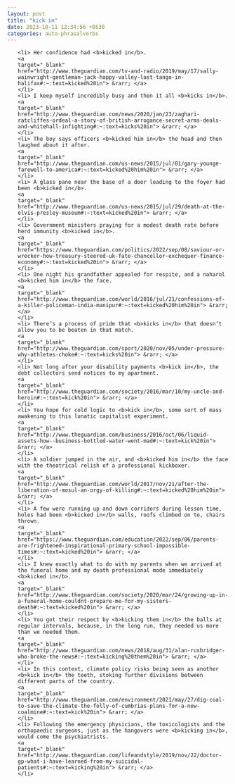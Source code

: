 ```yaml
---
layout: post
title: "kick in"
date: 2023-10-11 12:34:56 +0530
categories: auto-phrasalverbs
---
```

<ol>

    <li> Her confidence had <b>kicked in</b>.
    <a 
    target="_blank" 
    href="http://www.theguardian.com/tv-and-radio/2019/may/17/sally-wainwright-gentleman-jack-happy-valley-last-tango-in-halifax#:~:text=kicked%20in"> &rarr; </a>
    </li>
    <li> I keep myself incredibly busy and then it all <b>kicks in</b>.
    <a 
    target="_blank" 
    href="http://www.theguardian.com/news/2020/jan/23/zaghari-ratcliffes-ordeal-a-story-of-british-arrogance-secret-arms-deals-and-whitehall-infighting#:~:text=kicks%20in"> &rarr; </a>
    </li>
    <li> The boy says officers <b>kicked him in</b> the head and then laughed about it after.
    <a 
    target="_blank" 
    href="http://www.theguardian.com/us-news/2015/jul/01/gary-younge-farewell-to-america#:~:text=kicked%20him%20in"> &rarr; </a>
    </li>
    <li> A glass pane near the base of a door leading to the foyer had been <b>kicked in</b>.
    <a 
    target="_blank" 
    href="http://www.theguardian.com/us-news/2015/jul/29/death-at-the-elvis-presley-museum#:~:text=kicked%20in"> &rarr; </a>
    </li>
    <li> Government ministers praying for a modest death rate before herd immunity <b>kicked in</b>.
    <a 
    target="_blank" 
    href="https://www.theguardian.com/politics/2022/sep/08/saviour-or-wrecker-how-treasury-steered-uk-fate-chancellor-exchequer-finance-economy#:~:text=kicked%20in"> &rarr; </a>
    </li>
    <li> One night his grandfather appealed for respite, and a naharol <b>kicked him in</b> the face.
    <a 
    target="_blank" 
    href="http://www.theguardian.com/world/2016/jul/21/confessions-of-a-killer-policeman-india-manipur#:~:text=kicked%20him%20in"> &rarr; </a>
    </li>
    <li> There’s a process of pride that <b>kicks in</b> that doesn’t allow you to be beaten in that match.
    <a 
    target="_blank" 
    href="http://www.theguardian.com/sport/2020/nov/05/under-pressure-why-athletes-choke#:~:text=kicks%20in"> &rarr; </a>
    </li>
    <li> Not long after your disability payments <b>kick in</b>, the debt collectors send notices to my apartment.
    <a 
    target="_blank" 
    href="http://www.theguardian.com/society/2016/mar/10/my-uncle-and-heroin#:~:text=kick%20in"> &rarr; </a>
    </li>
    <li> You hope for cold logic to <b>kick in</b>, some sort of mass awakening to this lunatic capitalist experiment.
    <a 
    target="_blank" 
    href="http://www.theguardian.com/business/2016/oct/06/liquid-assets-how--business-bottled-water-went-mad#:~:text=kick%20in"> &rarr; </a>
    </li>
    <li> A soldier jumped in the air, and <b>kicked him in</b> the face with the theatrical relish of a professional kickboxer.
    <a 
    target="_blank" 
    href="http://www.theguardian.com/world/2017/nov/21/after-the-liberation-of-mosul-an-orgy-of-killing#:~:text=kicked%20him%20in"> &rarr; </a>
    </li>
    <li> A few were running up and down corridors during lesson time, holes had been <b>kicked in</b> walls, roofs climbed on to, chairs thrown.
    <a 
    target="_blank" 
    href="https://www.theguardian.com/education/2022/sep/06/parents-are-frightened-inspirational-primary-school-impossible-times#:~:text=kicked%20in"> &rarr; </a>
    </li>
    <li> I knew exactly what to do with my parents when we arrived at the funeral home and my death professional mode immediately <b>kicked in</b>.
    <a 
    target="_blank" 
    href="http://www.theguardian.com/society/2020/mar/24/growing-up-in-a-funeral-home-couldnt-prepare-me-for-my-sisters-death#:~:text=kicked%20in"> &rarr; </a>
    </li>
    <li> You got their respect by <b>kicking them in</b> the balls at regular intervals, because, in the long run, they needed us more than we needed them.
    <a 
    target="_blank" 
    href="http://www.theguardian.com/news/2018/aug/31/alan-rusbridger-who-broke-the-news#:~:text=kicking%20them%20in"> &rarr; </a>
    </li>
    <li> In this context, climate policy risks being seen as another <b>kick in</b> the teeth, stoking further divisions between different parts of the country.
    <a 
    target="_blank" 
    href="http://www.theguardian.com/environment/2021/may/27/dig-coal-to-save-the-climate-the-folly-of-cumbrias-plans-for-a-new-coalmine#:~:text=kick%20in"> &rarr; </a>
    </li>
    <li> Following the emergency physicians, the toxicologists and the orthopaedic surgeons, just as the hangovers were <b>kicking in</b>, would come the psychiatrists.
    <a 
    target="_blank" 
    href="http://www.theguardian.com/lifeandstyle/2019/nov/22/doctor-gp-what-i-have-learned-from-my-suicidal-patients#:~:text=kicking%20in"> &rarr; </a>
    </li>